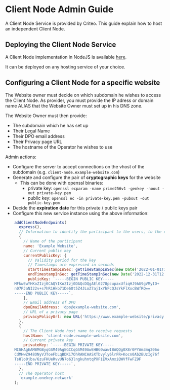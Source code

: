 # Client Node Admin Guide

A Client Node Service is provided by Criteo.
This guide explain how to host an independent Client Node.

## Deploying the Client Node Service

A Client Node implementation in NodeJS is available [here](https://github.com/prebid/paf-mvp-implementation/tree/main/paf-mvp-operator-client-express).

It can be deployed on any hosting service of your choice.

## Configuring a Client Node for a specific website

The Website owner must decide on which subdomain he wishes to access the Client Node.
As provider, you must provide the IP adress or domain name ALIAS that the Website Owner must set up in his DNS zone.

The Website Owner must then provide:
- The subdomain which he has set up
- Their Legal Name   
- Their DPO email address
- Their Privacy page URL
- The hostname of the Operator he wishes to use

Admin actions:
- Configure the server to accept connections on the vhost of the subdomain (e.g. `client-node.example-website.com`)
- Generate and configure the pair of **cryptographic keys** for the website
    -   This can be done with openssl binaries:
        -   private key: `openssl ecparam -name prime256v1 -genkey -noout -out private-key.pem`  
        -   public key: `openssl ec -in private-key.pem -pubout -out public-key.pem`
- Decide the **expiration date** for this private / public keys pair
- Configure this new service instance using the above information:
```javascript
    addClientNodeEndpoints(
      express(),
      // Information to identify the participant to the users, to the operator and to other participants
      {
        // Name of the participant
        name: 'Example Website',
        // Current public key
        currentPublicKey: {
          // Validity period for the key
          // Timestamps are expressed in seconds
          startTimestampInSec: getTimeStampInSec(new Date('2022-01-01T12:00:00.000Z')),
          endTimestampInSec: getTimeStampInSec(new Date('2022-12-31T12:00:00.000Z')),
          publicKey: `-----BEGIN PUBLIC KEY-----
    MFkwEwYHKoZIzj0CAQYIKoZIzj0DAQcDQgAEl0278pcupaxUfiqHJ9AG9gVMyIO+
    n07PJaNI22v+s7hR1Hkb71De6Ot5Z4JLoZ7aj1xYhFcQJsYkFlXxcBWfRQ==
    -----END PUBLIC KEY-----`,
        },
        // Email address of DPO
        dpoEmailAddress: 'dpo@example-website.com',
        // URL of a privacy page
        privacyPolicyUrl: new URL('https://www.example-website/privacy'),
      },
      {
        // The Client Node host name to receive requests
        hostName: 'client-node.example-website.com',
        // Current private key
        privateKey: `-----BEGIN PRIVATE KEY-----
    MIGHAgEAMBMGByqGSM49AgEGCCqGSM49AwEHBG0wawIBAQQg0X8r0PYAm3mq206o
    CdMHwZ948ONyVJToeFbLqBDKi7OhRANCAASXTbvyly6lrFR+Kocn0Ab2BUzIg76f
    Ts8lo0jba/6zuFHUeRvvUN7o63lngkuhntqPXFiEVxAmxiQWVfFwFZ9F
    -----END PRIVATE KEY-----`,
      },
      // The Operator host
      'example.onekey.network'
    );
```
